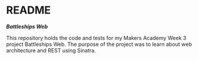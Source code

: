 # README

***Battleships Web***

This repository holds the code and tests for my Makers Academy
Week 3 project Battleships Web. The purpose of the project was
to learn about web architecture and REST using Sinatra.
